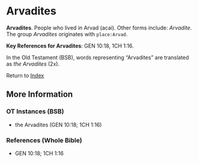 # Arvadites
**Arvadites**. 
People who lived in Arvad (acai). 
Other forms include: 
*Arvadite*. 
The group _Arvadites_ originates with `place:Arvad`. 


**Key References for Arvadites**: 
GEN 10:18, 1CH 1:16. 


In the Old Testament (BSB), words representing “Arvadites” are translated as 
*the Arvadites* (2x). 




Return to [Index](00-Index.md)

## More Information

### OT Instances (BSB)

* the Arvadites (GEN 10:18; 1CH 1:16)



### References (Whole Bible)

* GEN 10:18; 1CH 1:16



